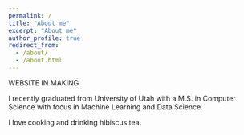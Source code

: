 ```yaml
---
permalink: /
title: "About me"
excerpt: "About me"
author_profile: true
redirect_from: 
  - /about/
  - /about.html
---
```


WEBSITE IN MAKING 

I recently graduated from University of Utah with a M.S. in Computer Science with focus in Machine Learning and Data Science. 

I love cooking and drinking hibiscus tea. 


